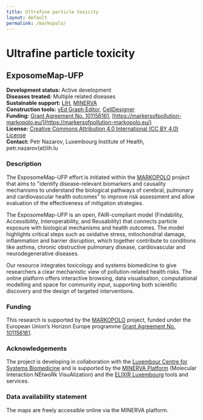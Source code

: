 ```yaml
---
title: Ultrafine particle toxicity
layout: default
permalink: /markopolo/
---
```


# Ultrafine particle toxicity
## ExposomeMap-UFP

**Development status:** Active development  
**Diseases treated:** Multiple related diseases  
**Sustainable support:** [LIH](https://www.lih.lu/), [MINERVA](https://minerva.pages.uni.lu/)  
**Construction tools:** [yEd Graph Editor](https://www.yworks.com/products/yed), [CellDesigner](https://www.celldesigner.org/)  
**Funding:** [Grant Agreement No. 101156161](https://cordis.europa.eu/project/id/101156161), [https://markersofpollution-markopolo.eu/](https://markersofpollution-markopolo.eu/)  
**License:** [Creative Commons Attribution 4.0 International (CC BY 4.0) License](https://creativecommons.org/licenses/by/4.0/)  
**Contact:** Petr Nazarov, Luxembourg Institute of Health, petr.nazarov(at)lih.lu  

### Description

The ExposomeMap-UFP effort is initiated within the [MARKOPOLO](https://markersofpollution-markopolo.eu/) project that aims to "identify disease-relevant biomarkers and causality mechanisms to understand the biological pathways of cerebral, pulmonary and cardiovascular health outcomes" to improve risk assessment and allow evaluation of the effectiveness of mitigation strategies.

The ExposomeMap-UFP is an open, FAIR-compliant model (Findability, Accessibility, Interoperability, and Reusability) that connects particle exposure with biological mechanisms and health outcomes. The model highlights critical steps such as oxidative stress, mitochondrial damage, inflammation and barrier disruption, which together contribute to conditions like asthma, chronic obstructive pulmonary disease, cardiovascular and neurodegenerative diseases.

Our resource integrates toxicology and systems biomedicine to give researchers a clear mechanistic view of pollution-related health risks. The online platform offers interactive browsing, data visualisation, computational modelling and space for community input, supporting both scientific discovery and the design of targeted interventions.

### Funding

This research is supported by the [MARKOPOLO](https://markersofpollution-markopolo.eu/) project, funded under the European Union’s Horizon Europe programme [Grant Agreement No. 101156161](https://cordis.europa.eu/project/id/101156161).

### Acknowledgements

The project is developing in collaboration with the [Luxembour Centre for Systems Biomedicine](https://www.uni.lu/lcsb-en/) and is supported by the [MINERVA Platform](https://minerva.pages.uni.lu/doc/) (Molecular Interaction NEtwoRk VisuAlization) and the [ELIXIR Luxembourg](https://elixir-luxembourg.org/) tools and services. 

### Data availability statement

The maps are freely accessible online via the MINERVA platform.
